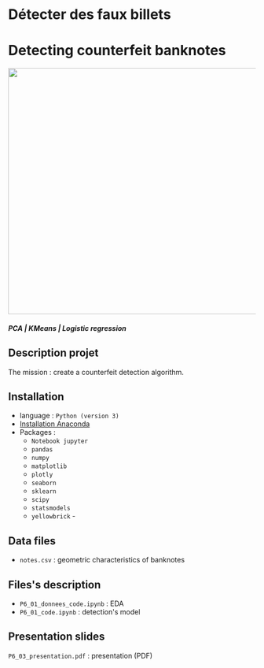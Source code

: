 # Détecter des faux billets
# Detecting counterfeit banknotes

<img src="https://user-images.githubusercontent.com/47240631/153768118-58d640d3-448c-475e-add0-3e8574852e65.jpg" width=1000 height=500>
 
##### PCA | KMeans | Logistic regression  

## Description projet
The mission : create a counterfeit detection algorithm.

## Installation
- language : `Python (version 3)`
- [Installation Anaconda](https://www.anaconda.com/products/individual)
- Packages :   
  - `Notebook jupyter`
  - `pandas`
  - `numpy`
  - `matplotlib`
  - `plotly`
  - `seaborn`
  - `sklearn`
  - `scipy`
  - `statsmodels`
  - `yellowbrick`  - 
   
## Data files
- `notes.csv` : geometric characteristics of banknotes

## Files's description
- `P6_01_donnees_code.ipynb` : EDA
- `P6_01_code.ipynb` : detection's model

## Presentation slides
`P6_03_presentation.pdf` : presentation (PDF)
